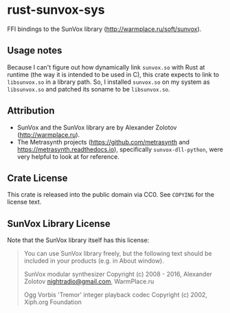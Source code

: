 # rust-sunvox-sys

FFI bindings to the SunVox library (http://warmplace.ru/soft/sunvox).


## Usage notes

Because I can't figure out how dynamically link `sunvox.so` with Rust at runtime (the way it is intended to be used in C), this crate expects to link to `libsunvox.so` in a library path. So, I installed `sunvox.so` on my system as `libsunvox.so` and patched its soname to be `libsunvox.so`.


## Attribution

- SunVox and the SunVox library are by Alexander Zolotov (http://warmplace.ru).
- The Metrasynth projects (https://github.com/metrasynth and https://metrasynth.readthedocs.io), specifically `sunvox-dll-python`, were very helpful to look at for reference.


## Crate License

This crate is released into the public domain via CC0. See `COPYING` for the license text.


## SunVox Library License

Note that the SunVox library itself has this license:

> You can use SunVox library freely, but the following text should be included in your products (e.g. in About window).
>
> SunVox modular synthesizer
> Copyright (c) 2008 - 2016, Alexander Zolotov <nightradio@gmail.com>, WarmPlace.ru
>
> Ogg Vorbis 'Tremor' integer playback codec
> Copyright (c) 2002, Xiph.org Foundation
